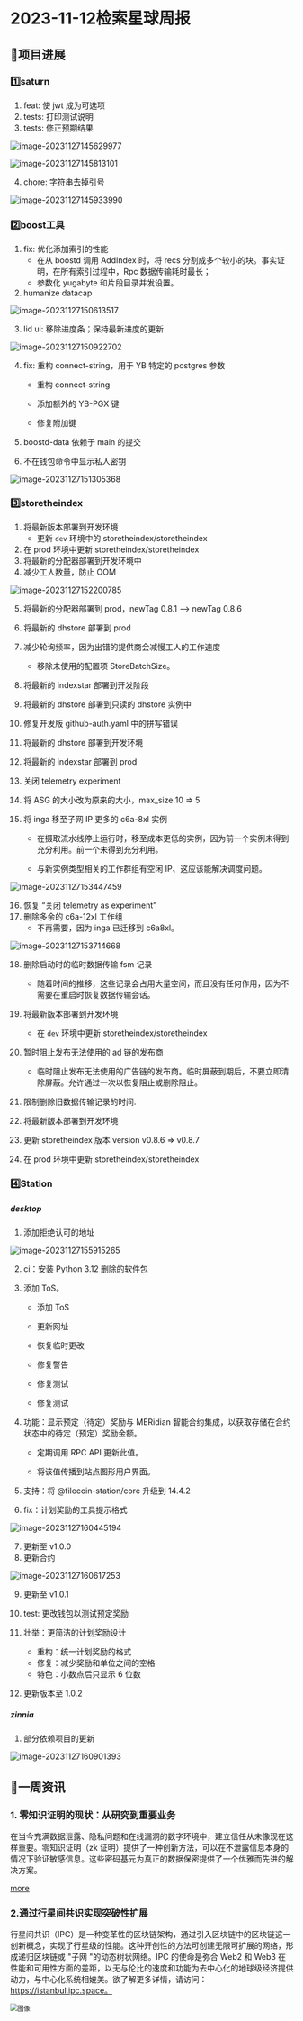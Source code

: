 # 2023-11-12检索星球周报


## 🚀项目进展

### 1️⃣saturn

1. feat: 使 jwt 成为可选项
1. tests: 打印测试说明
1. tests: 修正预期结果

![image-20231127145629977](img/11-12-1-2023.png)

![image-20231127145813101](img/11-12-2-2023.png)

4. chore: 字符串去掉引号

![image-20231127145933990](img/11-12-3-2023.png)

###  2️⃣boost工具

1. fix: 优化添加索引的性能
   + 在从 boostd 调用 AddIndex 时，将 recs 分割成多个较小的块。事实证明，在所有索引过程中，Rpc 数据传输耗时最长；
   * 参数化 yugabyte 和片段目录并发设置。
1. humanize datacap

![image-20231127150613517](img/11-12-4-2023.png)

3. lid ui: 移除进度条；保持最新进度的更新

![image-20231127150922702](img/11-12-5-2023.png)

4. fix: 重构 connect-string，用于 YB 特定的 postgres 参数
   * 重构 connect-string

   * 添加额外的 YB-PGX 键
   * 修复附加键	

5. boostd-data 依赖于 main 的提交
6. 不在钱包命令中显示私人密钥

![image-20231127151305368](img/11-12-6-2023.png)

###  3️⃣storetheindex

1. 将最新版本部署到开发环境
   + 更新 `dev` 环境中的 storetheindex/storetheindex
1. 在 prod 环境中更新 storetheindex/storetheindex
1. 将最新的分配器部署到开发环境中
1. 减少工人数量，防止 OOM

![image-20231127152200785](img/11-12-7-2023.png)

5. 将最新的分配器部署到 prod，newTag 0.8.1 --> newTag 0.8.6
6. 将最新的 dhstore 部署到 prod
7. 减少轮询频率，因为出错的提供商会减慢工人的工作速度
   + 移除未使用的配置项 StoreBatchSize。

8. 将最新的 indexstar 部署到开发阶段
9. 将最新的 dhstore 部署到只读的 dhstore 实例中
10. 修复开发版 github-auth.yaml 中的拼写错误
11. 将最新的 dhstore 部署到开发环境
12. 将最新的 indexstar 部署到 prod
13. 关闭 telemetry experiment
14. 将 ASG 的大小改为原来的大小，max_size 10 => 5
15. 将 inga 移至子网 IP 更多的 c6a-8xl 实例
    * 在摄取流水线停止运行时，移至成本更低的实例，因为前一个实例未得到充分利用。前一个未得到充分利用。

    * 与新实例类型相关的工作群组有空闲 IP、这应该能解决调度问题。


![image-20231127153447459](img/11-12-8-2023.png)

16. 恢复 “关闭 telemetry as experiment”
17. 删除多余的 c6a-12xl 工作组
    + 不再需要，因为 inga 已迁移到 c6a8xl。

![image-20231127153714668](img/11-12-9-2023.png)

18. 删除启动时的临时数据传输 fsm 记录
    + 随着时间的推移，这些记录会占用大量空间，而且没有任何作用，因为不需要在重启时恢复数据传输会话。
19. 将最新版本部署到开发环境
    * 在 `dev` 环境中更新 storetheindex/storetheindex

20. 暂时阻止发布无法使用的 ad 链的发布商
    * 临时阻止发布无法使用的广告链的发布商。临时屏蔽到期后，不要立即清除屏蔽。允许通过一次以恢复阻止或删除阻止。
21. 限制删除旧数据传输记录的时间.
22. 将最新版本部署到开发环境
23. 更新 storetheindex 版本 version v0.8.6 => v0.8.7
24. 在 prod 环境中更新 storetheindex/storetheindex

### 4️⃣Station

##### desktop

1. 添加拒绝认可的地址

![image-20231127155915265](img/11-12-10-2023.png)

2. ci：安装 Python 3.12 删除的软件包

3. 添加 ToS。
   * 添加 ToS

   * 更新网址

   * 恢复临时更改

   * 修复警告

   * 修复测试

   * 修复测试

4. 功能：显示预定（待定）奖励与 MERidian 智能合约集成，以获取存储在合约状态中的待定（预定）奖励金额。

   + 定期调用 RPC API 更新此值。

   + 将该值传播到站点图形用户界面。

5. 支持：将 @filecoin-station/core 升级到 14.4.2

6. fix：计划奖励的工具提示格式

![image-20231127160445194](img/11-12-11-2023.png)

7. 更新至 v1.0.0
8. 更新合约

![image-20231127160617253](img/11-12-12-2023.png)

9. 更新至 v1.0.1
10. test: 更改钱包以测试预定奖励
11. 壮举：更简洁的计划奖励设计
    * 重构：统一计划奖励的格式
    * 修复：减少奖励和单位之间的空格
    * 特色：小数点后只显示 6 位数

12. 更新版本至 1.0.2

##### zinnia

1. 部分依赖项目的更新

![image-20231127160901393](img/11-12-13-2023.png)

##  📢一周资讯

### 1. 零知识证明的现状：从研究到重要业务

在当今充满数据泄露、隐私问题和在线漏洞的数字环境中，建立信任从未像现在这样重要。零知识证明（zk 证明）提供了一种创新方法，可以在不泄露信息本身的情况下验证敏感信息。这些密码基元为真正的数据保密提供了一个优雅而先进的解决方案。

[more](https://protocol.ai/blog/zero-knowledge-proofs/)

### 2.通过行星间共识实现突破性扩展

行星间共识（IPC）是一种变革性的区块链架构，通过引入区块链中的区块链这一创新概念，实现了行星级的性能。这种开创性的方法可创建无限可扩展的网络，形成递归区块链或 "子网 "的动态树状网络。IPC 的使命是弥合 Web2 和 Web3 在性能和可用性方面的差距，以无与伦比的速度和功能为去中心化的地球级经济提供动力，与中心化系统相媲美。欲了解更多详情，请访问：https://istanbul.ipc.space。

<img src="img/11-12-14-2023.png" alt="图像" style="zoom:80%;" />
